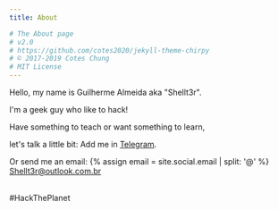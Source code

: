 ```yaml
---
title: About

# The About page
# v2.0
# https://github.com/cotes2020/jekyll-theme-chirpy
# © 2017-2019 Cotes Chung
# MIT License
---
```


<div>
  <p>Hello, my name is Guilherme Almeida aka "Shellt3r".</p>
  <p>I'm a geek guy who like to hack!</p>
  <p>Have something to teach or want something to learn,</p>
  <p>let's talk a little bit: Add me in <a href="https://t.me/shellt3r" target="_blank">Telegram</a>.</p>
  <p>Or send me an email: {% assign email = site.social.email | split: '@' %}
  <a href="javascript:window.open('mailto:' + ['{{ email[0] }}','{{ email[1] }}'].join('@'))">Shellt3r@outlook.com.br</a></p>
  <br>
  <span class="highlighter-rouge">#HackThePlanet</span>
</div>
